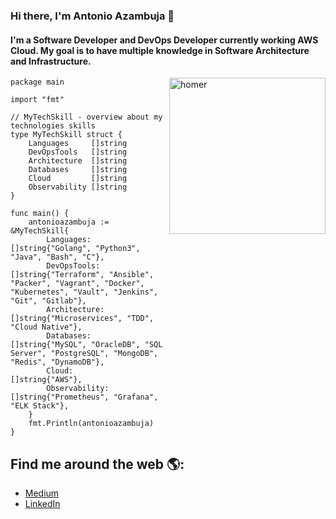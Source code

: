 ### Hi there, I'm Antonio Azambuja 👋

#### I'm a Software Developer and DevOps Developer currently working AWS Cloud. My goal is to have multiple knowledge in Software Architecture and Infrastructure.

<img align="right" src="https://github.githubassets.com/images/modules/about/diversity/blacktocat.png" alt="homer" width="250"/>

```golang
package main

import "fmt"

// MyTechSkill - overview about my technologies skills
type MyTechSkill struct {
	Languages     []string
	DevOpsTools   []string
	Architecture  []string
	Databases     []string
	Cloud         []string
	Observability []string
}

func main() {
	antonioazambuja := &MyTechSkill{
		Languages:     []string{"Golang", "Python3", "Java", "Bash", "C"},
		DevOpsTools:   []string{"Terraform", "Ansible", "Packer", "Vagrant", "Docker", "Kubernetes", "Vault", "Jenkins", "Git", "Gitlab"},
		Architecture:  []string{"Microservices", "TDD", "Cloud Native"},
		Databases:     []string{"MySQL", "OracleDB", "SQL Server", "PostgreSQL", "MongoDB", "Redis", "DynamoDB"},
		Cloud:         []string{"AWS"},
		Observability: []string{"Prometheus", "Grafana", "ELK Stack"},
	}
	fmt.Println(antonioazambuja)
}

```

## Find me around the web 🌎:
- [Medium](https://medium.com/@antonioazambuja_)
- [LinkedIn](https://www.linkedin.com/in/antonio-azambuja-64887a160/)